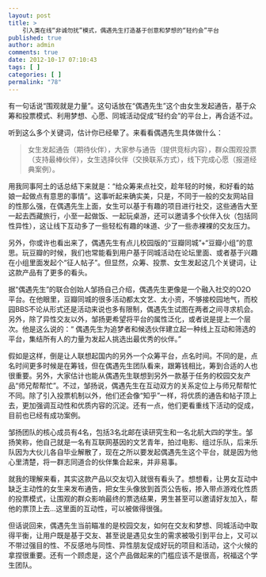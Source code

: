 ```yaml
---
layout: post
title: >
    引入类在线“非诚勿扰”模式，偶遇先生打造基于创意和梦想的“轻约会”平台
published: true
author: admin
comments: true
date: 2012-10-17 07:10:43
tags: [ ]
categories: [ ]
permalink: "78"
---
```



有一句话说“围观就是力量”。这句话放在“偶遇先生”这个由女生发起通告，基于众筹和投票模式、利用梦想、心愿、同城活动促成“轻约会”的平台上，再合适不过。

听到这么多个关键词，估计你已经晕了。来看看偶遇先生具体做什么：

> 女生发起通告（期待伙伴），大家参与通告（提供竞标内容），群众围观投票（支持最棒伙伴），女生选择伙伴（交换联系方式），线下完成心愿（报道经典案例）。

用我同事阿土的话总结下来就是：“给众筹来点社交，趁年轻的时候，和好看的姑娘一起做点有意思的事情“。这事听起来确实美，只是，不同于一般的交友网站目的性那么强，在偶遇先生上面，女生可以基于有趣的项目进行社交，这些通告大至一起去西藏旅行，小至一起做饭、一起玩桌游，还可以邀请多个伙伴入伙（包括同性异性），这让线下互动多了一些轻松有趣的味道、少了一些赤裸裸的交友压力。
  


另外，你或许也看出来了，偶遇先生有点儿校园版的“豆瓣同城”+“豆瓣小组”的意思。玩豆瓣的时候，我们也常能看到用户基于同城活动在论坛里面、或者基于兴趣在小组里面发起个“征人帖子”。但显然，众筹、投票、女生发起这几个关键词，让这款产品有了更多的看头。

据“偶遇先生”的联合创始人邹扬自己介绍，偶遇先生更像是一个融入社交的O2O平台。在他眼里，豆瓣同城的很多活动都太文艺、太小资，不够接校园地气，而校园BBS不论从形式还是活动来说也多有限制，偶遇先生试图在两者之间寻求机会。另外，除了异性交友以外，邹扬更希望将平台的属性泛化，或者说是提上一个层次。他是这么说的：“ 偶遇先生为追梦者和候选伙伴建立起一种线上互动和筛选的平台，集结所有人的力量为发起人挑选出最优秀的伙伴。”

假如是这样，倒是让人联想起国内的另外一个众筹平台，点名时间。不同的是，点名时间更多时候是在筹钱，但在偶遇先生团队看来，跟筹钱相比，筹到合适的人也很重要。另外，大家估计也能从偶遇先生联想到另外一款基于任务的校园交友产品“师兄帮帮忙”。不过，邹扬说，偶遇先生在互动双方的关系定位上与师兄帮帮忙不同。除了引入投票机制以外，他们还会像“知乎”一样，将优质的通告和帖子顶上去，更加强调互动性和优质内容的沉淀。还有一点，他们更看重线下活动的促成，目前也已经有成功案例。

邹扬团队的核心成员有4名，包括3名北邮在读研究生和一名北航大四的学生。邹扬笑称，他自己就是一名有互联网基因的文艺青年，拍过电影、组过乐队，后来乐队因为大伙儿各自毕业解散了，现在之所以要发起偶遇先生这个平台，就是因为他心里清楚，将一群志同道合的伙伴集合起来，并非易事。

就我的理解来看，其实这款产品以交友切入就很有看头了。想想看，让男女互动中缺乏主动性的女生来发布通告，把女生头像放到首页公告板，掺入带点游戏化性质的投票模式，让围观的群众影响最终的票选结果，男生甚至可以邀请好友加入，帮他的票顶上去&#8230;这里面的互动性，可以被做得很强。

但话说回来，偶遇先生当前瞄准的是校园交友，如何在交友和梦想、同城活动中取得平衡，让用户既是基于交友、甚至说是遇见女生的需求被吸引到平台上，又可以不带过强目的性、不反感地与同性、异性朋友促成好玩的项目和活动，这个火候的拿捏很重要。还有一个顾虑是，这个产品做起来的门槛应该不是很高，祝福这个学生团队。